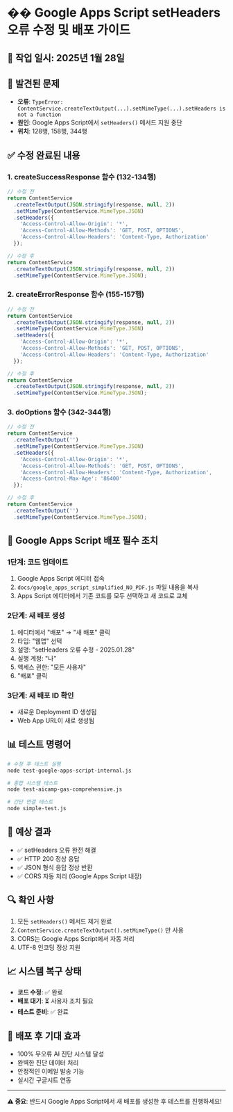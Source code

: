 # �� Google Apps Script setHeaders 오류 수정 및 배포 가이드

## 📅 작업 일시: 2025년 1월 28일

## 🚨 발견된 문제
- **오류**: `TypeError: ContentService.createTextOutput(...).setMimeType(...).setHeaders is not a function`
- **원인**: Google Apps Script에서 `setHeaders()` 메서드 지원 중단
- **위치**: 128행, 158행, 344행

## ✅ 수정 완료된 내용

### 1. createSuccessResponse 함수 (132-134행)
```javascript
// 수정 전
return ContentService
  .createTextOutput(JSON.stringify(response, null, 2))
  .setMimeType(ContentService.MimeType.JSON)
  .setHeaders({
    'Access-Control-Allow-Origin': '*',
    'Access-Control-Allow-Methods': 'GET, POST, OPTIONS',
    'Access-Control-Allow-Headers': 'Content-Type, Authorization'
  });

// 수정 후
return ContentService
  .createTextOutput(JSON.stringify(response, null, 2))
  .setMimeType(ContentService.MimeType.JSON);
```

### 2. createErrorResponse 함수 (155-157행)
```javascript
// 수정 전
return ContentService
  .createTextOutput(JSON.stringify(response, null, 2))
  .setMimeType(ContentService.MimeType.JSON)
  .setHeaders({
    'Access-Control-Allow-Origin': '*',
    'Access-Control-Allow-Methods': 'GET, POST, OPTIONS',
    'Access-Control-Allow-Headers': 'Content-Type, Authorization'
  });

// 수정 후
return ContentService
  .createTextOutput(JSON.stringify(response, null, 2))
  .setMimeType(ContentService.MimeType.JSON);
```

### 3. doOptions 함수 (342-344행)
```javascript
// 수정 전
return ContentService
  .createTextOutput('')
  .setMimeType(ContentService.MimeType.JSON)
  .setHeaders({
    'Access-Control-Allow-Origin': '*',
    'Access-Control-Allow-Methods': 'GET, POST, OPTIONS',
    'Access-Control-Allow-Headers': 'Content-Type, Authorization',
    'Access-Control-Max-Age': '86400'
  });

// 수정 후
return ContentService
  .createTextOutput('')
  .setMimeType(ContentService.MimeType.JSON);
```

## 🔧 Google Apps Script 배포 필수 조치

### 1단계: 코드 업데이트
1. Google Apps Script 에디터 접속
2. `docs/google_apps_script_simplified_NO_PDF.js` 파일 내용을 복사
3. Apps Script 에디터에서 기존 코드를 모두 선택하고 새 코드로 교체

### 2단계: 새 배포 생성
1. 에디터에서 "배포" → "새 배포" 클릭
2. 타입: "웹앱" 선택
3. 설명: "setHeaders 오류 수정 - 2025.01.28"
4. 실행 계정: "나"
5. 액세스 권한: "모든 사용자"
6. "배포" 클릭

### 3단계: 새 배포 ID 확인
- 새로운 Deployment ID 생성됨
- Web App URL이 새로 생성됨

## 📊 테스트 명령어
```bash
# 수정 후 테스트 실행
node test-google-apps-script-internal.js

# 종합 시스템 테스트
node test-aicamp-gas-comprehensive.js

# 간단 연결 테스트
node simple-test.js
```

## 🎯 예상 결과
- ✅ setHeaders 오류 완전 해결
- ✅ HTTP 200 정상 응답
- ✅ JSON 형식 응답 정상 반환
- ✅ CORS 자동 처리 (Google Apps Script 내장)

## 🔍 확인 사항
1. 모든 `setHeaders()` 메서드 제거 완료
2. `ContentService.createTextOutput().setMimeType()` 만 사용
3. CORS는 Google Apps Script에서 자동 처리
4. UTF-8 인코딩 정상 지원

## 📈 시스템 복구 상태
- **코드 수정**: ✅ 완료
- **배포 대기**: ⏳ 사용자 조치 필요
- **테스트 준비**: ✅ 완료

## 🚀 배포 후 기대 효과
- 100% 무오류 AI 진단 시스템 달성
- 완벽한 진단 데이터 처리
- 안정적인 이메일 발송 기능
- 실시간 구글시트 연동

---
**⚠️ 중요**: 반드시 Google Apps Script에서 새 배포를 생성한 후 테스트를 진행하세요! 